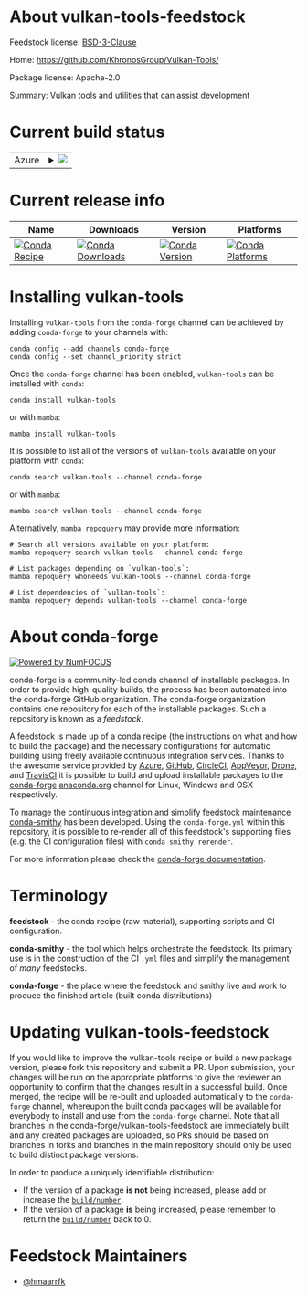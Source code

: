 About vulkan-tools-feedstock
============================

Feedstock license: [BSD-3-Clause](https://github.com/conda-forge/vulkan-tools-feedstock/blob/main/LICENSE.txt)

Home: https://github.com/KhronosGroup/Vulkan-Tools/

Package license: Apache-2.0

Summary: Vulkan tools and utilities that can assist development

Current build status
====================


<table>
    
  <tr>
    <td>Azure</td>
    <td>
      <details>
        <summary>
          <a href="https://dev.azure.com/conda-forge/feedstock-builds/_build/latest?definitionId=19657&branchName=main">
            <img src="https://dev.azure.com/conda-forge/feedstock-builds/_apis/build/status/vulkan-tools-feedstock?branchName=main">
          </a>
        </summary>
        <table>
          <thead><tr><th>Variant</th><th>Status</th></tr></thead>
          <tbody><tr>
              <td>linux_64</td>
              <td>
                <a href="https://dev.azure.com/conda-forge/feedstock-builds/_build/latest?definitionId=19657&branchName=main">
                  <img src="https://dev.azure.com/conda-forge/feedstock-builds/_apis/build/status/vulkan-tools-feedstock?branchName=main&jobName=linux&configuration=linux%20linux_64_" alt="variant">
                </a>
              </td>
            </tr><tr>
              <td>win_64</td>
              <td>
                <a href="https://dev.azure.com/conda-forge/feedstock-builds/_build/latest?definitionId=19657&branchName=main">
                  <img src="https://dev.azure.com/conda-forge/feedstock-builds/_apis/build/status/vulkan-tools-feedstock?branchName=main&jobName=win&configuration=win%20win_64_" alt="variant">
                </a>
              </td>
            </tr>
          </tbody>
        </table>
      </details>
    </td>
  </tr>
</table>

Current release info
====================

| Name | Downloads | Version | Platforms |
| --- | --- | --- | --- |
| [![Conda Recipe](https://img.shields.io/badge/recipe-vulkan--tools-green.svg)](https://anaconda.org/conda-forge/vulkan-tools) | [![Conda Downloads](https://img.shields.io/conda/dn/conda-forge/vulkan-tools.svg)](https://anaconda.org/conda-forge/vulkan-tools) | [![Conda Version](https://img.shields.io/conda/vn/conda-forge/vulkan-tools.svg)](https://anaconda.org/conda-forge/vulkan-tools) | [![Conda Platforms](https://img.shields.io/conda/pn/conda-forge/vulkan-tools.svg)](https://anaconda.org/conda-forge/vulkan-tools) |

Installing vulkan-tools
=======================

Installing `vulkan-tools` from the `conda-forge` channel can be achieved by adding `conda-forge` to your channels with:

```
conda config --add channels conda-forge
conda config --set channel_priority strict
```

Once the `conda-forge` channel has been enabled, `vulkan-tools` can be installed with `conda`:

```
conda install vulkan-tools
```

or with `mamba`:

```
mamba install vulkan-tools
```

It is possible to list all of the versions of `vulkan-tools` available on your platform with `conda`:

```
conda search vulkan-tools --channel conda-forge
```

or with `mamba`:

```
mamba search vulkan-tools --channel conda-forge
```

Alternatively, `mamba repoquery` may provide more information:

```
# Search all versions available on your platform:
mamba repoquery search vulkan-tools --channel conda-forge

# List packages depending on `vulkan-tools`:
mamba repoquery whoneeds vulkan-tools --channel conda-forge

# List dependencies of `vulkan-tools`:
mamba repoquery depends vulkan-tools --channel conda-forge
```


About conda-forge
=================

[![Powered by
NumFOCUS](https://img.shields.io/badge/powered%20by-NumFOCUS-orange.svg?style=flat&colorA=E1523D&colorB=007D8A)](https://numfocus.org)

conda-forge is a community-led conda channel of installable packages.
In order to provide high-quality builds, the process has been automated into the
conda-forge GitHub organization. The conda-forge organization contains one repository
for each of the installable packages. Such a repository is known as a *feedstock*.

A feedstock is made up of a conda recipe (the instructions on what and how to build
the package) and the necessary configurations for automatic building using freely
available continuous integration services. Thanks to the awesome service provided by
[Azure](https://azure.microsoft.com/en-us/services/devops/), [GitHub](https://github.com/),
[CircleCI](https://circleci.com/), [AppVeyor](https://www.appveyor.com/),
[Drone](https://cloud.drone.io/welcome), and [TravisCI](https://travis-ci.com/)
it is possible to build and upload installable packages to the
[conda-forge](https://anaconda.org/conda-forge) [anaconda.org](https://anaconda.org/)
channel for Linux, Windows and OSX respectively.

To manage the continuous integration and simplify feedstock maintenance
[conda-smithy](https://github.com/conda-forge/conda-smithy) has been developed.
Using the ``conda-forge.yml`` within this repository, it is possible to re-render all of
this feedstock's supporting files (e.g. the CI configuration files) with ``conda smithy rerender``.

For more information please check the [conda-forge documentation](https://conda-forge.org/docs/).

Terminology
===========

**feedstock** - the conda recipe (raw material), supporting scripts and CI configuration.

**conda-smithy** - the tool which helps orchestrate the feedstock.
                   Its primary use is in the construction of the CI ``.yml`` files
                   and simplify the management of *many* feedstocks.

**conda-forge** - the place where the feedstock and smithy live and work to
                  produce the finished article (built conda distributions)


Updating vulkan-tools-feedstock
===============================

If you would like to improve the vulkan-tools recipe or build a new
package version, please fork this repository and submit a PR. Upon submission,
your changes will be run on the appropriate platforms to give the reviewer an
opportunity to confirm that the changes result in a successful build. Once
merged, the recipe will be re-built and uploaded automatically to the
`conda-forge` channel, whereupon the built conda packages will be available for
everybody to install and use from the `conda-forge` channel.
Note that all branches in the conda-forge/vulkan-tools-feedstock are
immediately built and any created packages are uploaded, so PRs should be based
on branches in forks and branches in the main repository should only be used to
build distinct package versions.

In order to produce a uniquely identifiable distribution:
 * If the version of a package **is not** being increased, please add or increase
   the [``build/number``](https://docs.conda.io/projects/conda-build/en/latest/resources/define-metadata.html#build-number-and-string).
 * If the version of a package **is** being increased, please remember to return
   the [``build/number``](https://docs.conda.io/projects/conda-build/en/latest/resources/define-metadata.html#build-number-and-string)
   back to 0.

Feedstock Maintainers
=====================

* [@hmaarrfk](https://github.com/hmaarrfk/)

